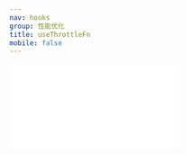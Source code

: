 ```yaml
---
nav: hooks
group: 性能优化
title: useThrottleFn
mobile: false
---
```

<embed src="../../src/hooks/useThrottleFn/index.md"></embed>

